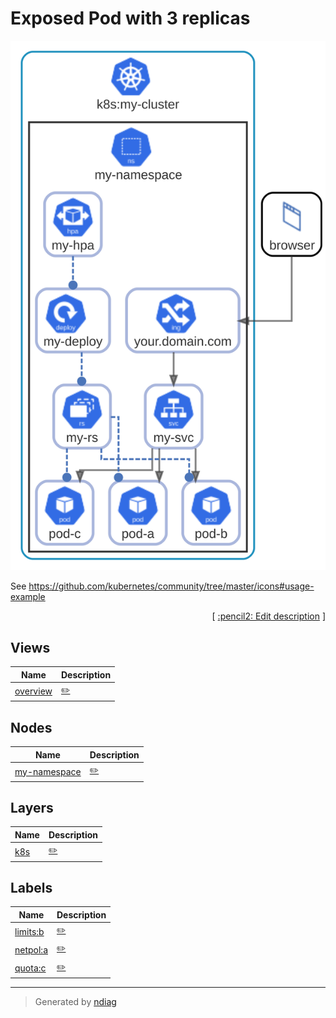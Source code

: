 # Exposed Pod with 3 replicas

![view](view-overview.svg)

See https://github.com/kubernetes/community/tree/master/icons#usage-example


<p align="right">
  [ <a href="../input/ndiag.descriptions/_index.md">:pencil2: Edit description</a> ]
<p>


## Views

| Name | Description |
| --- | --- |
| [overview](view-overview.md) | <a href="../input/ndiag.descriptions/_view-overview.md">:pencil2:</a> |

## Nodes

| Name | Description |
| --- | --- |
| [my-namespace](node-my-namespace.md) | <a href="../input/ndiag.descriptions/_node-my-namespace.md">:pencil2:</a> |

## Layers

| Name | Description |
| --- | --- |
| [k8s](layer-k8s.md) | <a href="../input/ndiag.descriptions/_layer-k8s.md">:pencil2:</a> |

## Labels

| Name | Description |
| --- | --- |
| [limits:b](label-limits_b.md) | <a href="../input/ndiag.descriptions/_label-limits_b.md">:pencil2:</a> |
| [netpol:a](label-netpol_a.md) | <a href="../input/ndiag.descriptions/_label-netpol_a.md">:pencil2:</a> |
| [quota:c](label-quota_c.md) | <a href="../input/ndiag.descriptions/_label-quota_c.md">:pencil2:</a> |

---

> Generated by [ndiag](https://github.com/k1LoW/ndiag)
